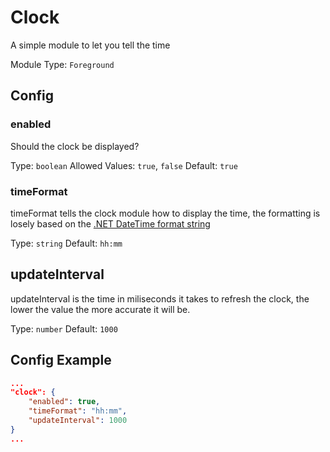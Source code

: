 # Clock

A simple module to let you tell the time

Module Type: `Foreground`

## Config

### enabled

Should the clock be displayed?

Type: `boolean`
Allowed Values: `true`, `false`
Default: `true`

### timeFormat

timeFormat tells the clock module how to display the time, the formatting is losely based on the [.NET DateTime format string](https://docs.microsoft.com/en-us/dotnet/standard/base-types/custom-date-and-time-format-strings)

Type: `string`
Default: `hh:mm`

## updateInterval

updateInterval is the time in miliseconds it takes to refresh the clock, the lower the value the more accurate it will be.

Type: `number`
Default: `1000`

## Config Example

```json
...
"clock": {
    "enabled": true,
    "timeFormat": "hh:mm",
    "updateInterval": 1000
}
...
```
